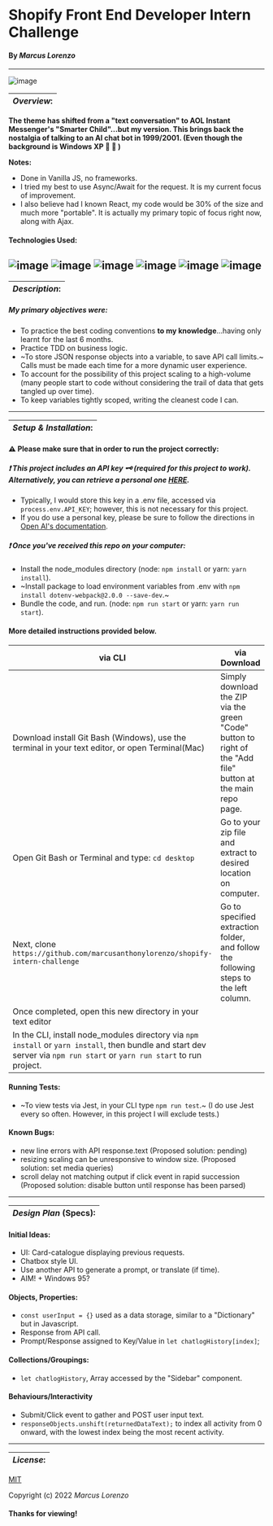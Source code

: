 # Shopify Front End Developer Intern Challenge
#### By _**Marcus Lorenzo**_
---

![image](https://cdn.shopify.com/s/files/1/0611/1605/5788/t/2/assets/shopify-internships-logo.svg?v=54099945611246839601638917488)


| **_Overview_:** |
|---|

**The theme has shifted from a "text conversation" to AOL Instant Messenger's "Smarter Child"...but my version. This brings back the nostalgia of talking to an AI chat bot in 1999/2001. (Even though the background is Windows XP :rofl: :rofl: )**

**Notes:**
- Done in Vanilla JS, no frameworks.
- I tried my best to use Async/Await for the request. It is my current focus of improvement.
- I also believe had I known React, my code would be 30% of the size and much more "portable". It is actually my primary topic of focus right now, along with Ajax.


#### Technologies Used:
![image](https://img.shields.io/badge/JavaScript-323330?style=for-the-badge&logo=javascript&logoColor=F7DF1E)
![image](https://img.shields.io/badge/Jest-C21325?style=for-the-badge&logo=jest&logoColor=white) ![image](https://img.shields.io/badge/eslint-3A33D1?style=for-the-badge&logo=eslint&logoColor=white)
![image](https://img.shields.io/badge/HTML5-E34F26?style=for-the-badge&logo=html5&logoColor=white)  ![image](https://img.shields.io/badge/CSS3-1572B6?style=for-the-badge&logo=css3&logoColor=white)
![image](https://img.shields.io/badge/GIT-E44C30?style=for-the-badge&logo=git&logoColor=white)
---


| **_Description_:** |
|---|

##### **My primary objectives** were:
- To practice the best coding conventions **to my knowledge**...having only learnt for the last 6 months.
- Practice TDD on business logic.
- ~To store JSON response objects into a variable, to save API call limits.~ Calls must be made each time for a more dynamic user experience.
- To account for the possibility of this project scaling to a high-volume (many people start to code without considering the trail of data that gets tangled up over time).
- To keep variables tightly scoped, writing the cleanest code I can.

---

| **_Setup & Installation_:** |
|---|
#### :warning: **Please make sure** that in order to run the project correctly:

##### 	:exclamation: This project includes an API key :old_key: (required for this project to work). Alternatively, you can retrieve a personal one [HERE](https://beta.openai.com/signup).
- Typically, I would store this key in a .env file, accessed via `process.env.API_KEY`; however, this is not necessary for this project.
- If you do use a personal key, please be sure to follow the directions in [Open AI's documentation](https://beta.openai.com/docs/api-reference/authentication).

##### 	:exclamation: Once you've received this repo on your computer:
- Install the node_modules directory (node: `npm install` or yarn: `yarn install`).
- ~Install package to load environment variables from .env with `npm install dotenv-webpack@2.0.0 --save-dev`.~
- Bundle the code, and run. (node: `npm run start` or yarn: `yarn run start`).

####   More detailed instructions provided below.

|   via CLI   |  via Download  |
|---|---|
| Download install Git Bash (Windows), use the terminal in your text editor, or open Terminal(Mac) | Simply download the ZIP via the green "Code" button to right of the "Add file" button at the main repo page. 
 Open Git Bash or Terminal and type: `cd desktop` | Go to your zip file and extract to desired location on computer. 
 Next, clone `https://github.com/marcusanthonylorenzo/shopify-intern-challenge` | Go to specified extraction folder, and follow the following steps to the left column.
 Once completed, open this new directory in your text editor | 
 In the CLI, install node_modules directory via `npm install` or `yarn install`, then bundle and start dev server via `npm run start` or `yarn run start` to run project. |


#### Running Tests:
- ~To view tests via Jest, in your CLI type `npm run test`.~ (I do use Jest every so often. However, in this project I will exclude tests.)

#### Known Bugs:
* new line errors with API response.text (Proposed solution: pending)
* resizing scaling can be unresponsive to window size. (Proposed solution: set media queries)
* scroll delay not matching output if click event in rapid succession (Proposed solution: disable button until response has been parsed)

---

| **_Design Plan_ (Specs):** |
|---|
#### Initial Ideas:
- UI: Card-catalogue displaying previous requests.
- Chatbox style UI.
- Use another API to generate a prompt, or translate (if time).
- AIM! + Windows 95?

#### Objects, Properties:
- `const userInput = {}` used as a data storage, similar to a "Dictionary" but in Javascript.
- Response from API call.
- Prompt/Response assigned to Key/Value in `let chatlogHistory[index]`;

#### Collections/Groupings:
- `let chatlogHistory`, Array accessed by the "Sidebar" component.

#### Behaviours/Interactivity
- Submit/Click event to gather and POST user input text.
- `responseObjects.unshift(returnedDataText);` to index all activity from 0 onward, with the lowest index being the most recent activity.

---
| **_License_:** |
|---|

[MIT]()

Copyright (c) 2022 _Marcus Lorenzo_


#### Thanks for viewing!
